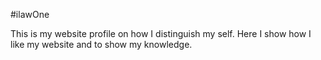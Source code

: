 #ilawOne

This is my website profile on how I distinguish my self. Here I show how I like my website and to show my knowledge.
